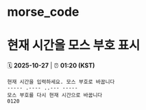 # morse_code
# 현재 시간을 모스 부호 표시
<!-- MORSE_TIME_START -->
🗓️ **2025-10-27** | ⏰ **01:20 (KST)**

```
현재 시간을 입력하세요. 모스 부호로 바꿉니다
----- .---- ..--- -----
모스 부호를 다시 현재 시간으로 바꿉니다
0120
```
<!-- MORSE_TIME_END -->
